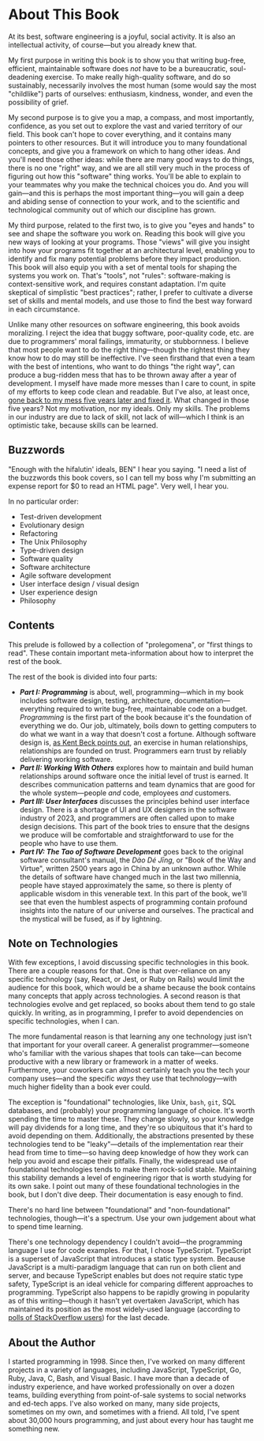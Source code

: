 # About This Book

At its best, software engineering is a joyful, social activity. It is also an intellectual activity, of course—but you already knew that.

My first purpose in writing this book is to show you that writing bug-free, efficient, maintainable software does *not* have to be a bureaucratic, soul-deadening exercise. To make really high-quality software, and do so sustainably, necessarily involves the most human (some would say the most "childlike") parts of ourselves: enthusiasm, kindness, wonder, and even the possibility of grief.

My second purpose is to give you a map, a compass, and most importantly, confidence, as you set out to explore the vast and varied territory of our field. This book can't hope to cover everything, and it contains many pointers to other resources. But it will introduce you to many foundational concepts, and give you a framework on which to hang other ideas. And you'll need those other ideas: while there are many good ways to do things, there is no one "right" way, and we are all still very much in the process of figuring out how this "software" thing works. You'll be able to explain to your teammates why you make the technical choices you do. And you will gain—and this is perhaps the most important thing—you will gain a deep and abiding sense of connection to your work, and to the scientific and technological community out of which our discipline has grown.

My third purpose, related to the first two, is to give you "eyes and hands" to see and shape the software you work on. Reading this book will give you new ways of looking at your programs. Those "views" will give you insight into how your programs fit together at an architectural level, enabling you to identify and fix many potential problems before they impact production. This book will also equip you with a set of mental tools for shaping the systems you work on. That's "tools", not "rules": software-making is context-sensitive work, and requires constant adaptation. I'm quite skeptical of simplistic "best practices"; rather, I prefer to cultivate a diverse set of skills and mental models, and use those to find the best way forward in each circumstance.

Unlike many other resources on software engineering, this book avoids moralizing. I reject the idea that buggy software, poor-quality code, etc. are due to programmers' moral failings, immaturity, or stubbornness. I believe that most people want to do the right thing—though the rightest thing they know how to do may still be ineffective. I've seen firsthand that even a team with the best of intentions, who want to do things "the right way", can produce a bug-ridden mess that has to be thrown away after a year of development. I myself have made more messes than I care to count, in spite of my efforts to keep code clean and readable. But I've also, at least once, [gone back to my mess five years later and fixed it](https://github.com/gavmor/dunmanifestin/compare/3dd7afc9f582ad86e5f3828784a75375b81b56b2...431c1c2f7dbdfbe6833f6654ec4abdc6d8703212). What changed in those five years? Not my motivation, nor my ideals. Only my skills. The problems in our industry are due to lack of skill, not lack of will—which I think is an optimistic take, because skills can be learned.

## Buzzwords

"Enough with the hifalutin' ideals, BEN" I hear you saying. "I need a list of the buzzwords this book covers, so I can tell my boss why I'm submitting an expense report for $0 to read an HTML page". Very well, I hear you.

In no particular order:

- Test-driven development
- Evolutionary design
- Refactoring
- The Unix Philosophy
- Type-driven design
- Software quality
- Software architecture
- Agile software development
- User interface design / visual design
- User experience design
- Philosophy

## Contents

This prelude is followed by a collection of "prolegomena", or "first things to read". These contain important meta-information about how to interpret the rest of the book.

The rest of the book is divided into four parts:

- _**Part I: Programming**_ is about, well, programming—which in my book includes software design, testing, architecture, documentation—everything required to write bug-free, maintainable code on a budget. _Programming_ is the first part of the book because it's the foundation of everything we do. Our job, ultimately, boils down to getting computers to do what we want in a way that doesn't cost a fortune. Although software design is, [as Kent Beck points out](https://tidyfirst.substack.com/p/coming-soon), an exercise in human relationships, relationships are founded on trust. Programmers earn trust by reliably delivering working software.
- _**Part II: Working With Others**_ explores how to maintain and build human relationships around software once the initial level of trust is earned. It describes communication patterns and team dynamics that are good for the whole system—people _and_ code, employees _and_ customers.
- _**Part III: User Interfaces**_ discusses the principles behind user interface design. There is a shortage of UI and UX designers in the software industry of 2023, and programmers are often called upon to make design decisions. This part of the book tries to ensure that the designs we produce will be comfortable and straightforward to use for the people who have to use them.
- _**Part IV: The Tao of Software Development**_ goes back to the original software consultant's manual, the _Dào Dé Jīng_, or "Book of the Way and Virtue", written 2500 years ago in China by an unknown author. While the details of software have changed much in the last two millennia, people have stayed approximately the same, so there is plenty of applicable wisdom in this venerable text. In this part of the book, we'll see that even the humblest aspects of programming contain profound insights into the nature of our universe and ourselves. The practical and the mystical will be fused, as if by lightning.

## Note on Technologies

With few exceptions, I avoid discussing specific technologies in this book. There are a couple reasons for that. One is that over-reliance on any specific technology (say, React, or Jest, or Ruby on Rails) would limit the audience for this book, which would be a shame because the book contains many concepts that apply across technologies. A second reason is that technologies evolve and get replaced, so books about them tend to go stale quickly. In writing, as in programming, I prefer to avoid dependencies on specific technologies, when I can.

The more fundamental reason is that learning any one technology just isn't that important for your overall career. A generalist programmer—someone who's familiar with the various shapes that tools can take—can become productive with a new library or framework in a matter of weeks.  Furthermore, your coworkers can almost certainly teach you the tech your company uses—and the specific _ways_ they use that technology—with much higher fidelity than a book ever could.

The exception is "foundational" technologies, like Unix, `bash`, `git`, SQL databases, and (probably) your programming language of choice. It's worth spending the time to master these. They change slowly, so your knowledge will pay dividends for a long time, and they're so ubiquitous that it's hard to avoid depending on them. Additionally, the abstractions presented by these technologies tend to be "leaky"—details of the implementation rear their head from time to time—so having deep knowledge of how they work can help you avoid and escape their pitfalls. Finally, the widespread use of foundational technologies tends to make them rock-solid stable. Maintaining this stability demands a level of engineering rigor that is worth studying for its own sake. I point out many of these foundational technologies in the book, but I don't dive deep. Their documentation is easy enough to find.

There's no hard line between "foundational" and "non-foundational" technologies, though—it's a spectrum. Use your own judgement about what to spend time learning.

There's one technology dependency I couldn't avoid—the programming language I use for code examples. For that, I chose TypeScript. TypeScript is a superset of JavaScript that introduces a static type system. Because JavaScript is a multi-paradigm language that can run on both client and server, and because TypeScript enables but does not require static type safety, TypeScript is an ideal vehicle for comparing different approaches to programming. TypeScript also happens to be rapidly growing in popularity as of this writing—though it hasn't yet overtaken JavaScript, which has maintained its position as the most widely-used language (according to [polls of StackOverflow users](https://insights.stackoverflow.com/survey/2020#most-popular-technologies)) for the last decade.

## About the Author

I started programming in 1998. Since then, I've worked on many different projects in a variety of languages, including JavaScript, TypeScript, Go, Ruby, Java, C, Bash, and Visual Basic. I have more than a decade of industry experience, and have worked professionally on over a dozen teams, building everything from point-of-sale systems to social networks and ed-tech apps. I've also worked on many, many side projects, sometimes on my own, and sometimes with a friend. All told, I've spent about 30,000 hours programming, and just about every hour has taught me something new.

